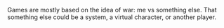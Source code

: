 Games are mostly based on the idea of war: me vs something else. That something else could be a system, a virtual character, or another player.
